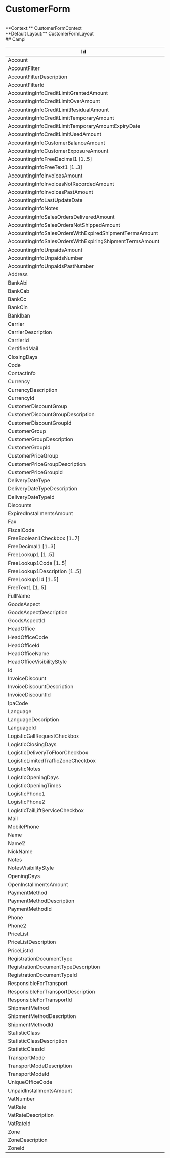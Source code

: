 # CustomerForm

<br/>
**Context:** CustomerFormContext
<br/>
**Default Layout:** CustomerFormLayout



<br/>
## Campi

| Id | Descrizione | 
| --- | --- | 
| Account |  | 
| AccountFilter |  | 
| AccountFilterDescription |  | 
| AccountFilterId |  | 
| AccountingInfoCreditLimitGrantedAmount |  | 
| AccountingInfoCreditLimitOverAmount |  | 
| AccountingInfoCreditLimitResidualAmount |  | 
| AccountingInfoCreditLimitTemporaryAmount |  | 
| AccountingInfoCreditLimitTemporaryAmountExpiryDate |  | 
| AccountingInfoCreditLimitUsedAmount |  | 
| AccountingInfoCustomerBalanceAmount |  | 
| AccountingInfoCustomerExposureAmount |  | 
| AccountingInfoFreeDecimal1 [1..5] |  | 
| AccountingInfoFreeText1 [1..3] |  | 
| AccountingInfoInvoicesAmount |  | 
| AccountingInfoInvoicesNotRecordedAmount |  | 
| AccountingInfoInvoicesPastAmount |  | 
| AccountingInfoLastUpdateDate |  | 
| AccountingInfoNotes |  | 
| AccountingInfoSalesOrdersDeliveredAmount |  | 
| AccountingInfoSalesOrdersNotShippedAmount |  | 
| AccountingInfoSalesOrdersWithExpiredShipmentTermsAmount |  | 
| AccountingInfoSalesOrdersWithExpiringShipmentTermsAmount |  | 
| AccountingInfoUnpaidsAmount |  | 
| AccountingInfoUnpaidsNumber |  | 
| AccountingInfoUnpaidsPastNumber |  | 
| Address |  | 
| BankAbi |  | 
| BankCab |  | 
| BankCc |  | 
| BankCin |  | 
| BankIban |  | 
| Carrier |  | 
| CarrierDescription |  | 
| CarrierId |  | 
| CertifiedMail |  | 
| ClosingDays |  | 
| Code |  | 
| ContactInfo |  | 
| Currency |  | 
| CurrencyDescription |  | 
| CurrencyId |  | 
| CustomerDiscountGroup |  | 
| CustomerDiscountGroupDescription |  | 
| CustomerDiscountGroupId |  | 
| CustomerGroup |  | 
| CustomerGroupDescription |  | 
| CustomerGroupId |  | 
| CustomerPriceGroup |  | 
| CustomerPriceGroupDescription |  | 
| CustomerPriceGroupId |  | 
| DeliveryDateType |  | 
| DeliveryDateTypeDescription |  | 
| DeliveryDateTypeId |  | 
| Discounts |  | 
| ExpiredInstallmentsAmount |  | 
| Fax |  | 
| FiscalCode |  | 
| FreeBoolean1Checkbox [1..7] |  | 
| FreeDecimal1 [1..3] |  | 
| FreeLookup1 [1..5] |  | 
| FreeLookup1Code [1..5] |  | 
| FreeLookup1Description [1..5] |  | 
| FreeLookup1Id [1..5] |  | 
| FreeText1 [1..5] |  | 
| FullName |  | 
| GoodsAspect |  | 
| GoodsAspectDescription |  | 
| GoodsAspectId |  | 
| HeadOffice |  | 
| HeadOfficeCode |  | 
| HeadOfficeId |  | 
| HeadOfficeName |  | 
| HeadOfficeVisibilityStyle |  | 
| Id |  | 
| InvoiceDiscount |  | 
| InvoiceDiscountDescription |  | 
| InvoiceDiscountId |  | 
| IpaCode |  | 
| Language |  | 
| LanguageDescription |  | 
| LanguageId |  | 
| LogisticCallRequestCheckbox |  | 
| LogisticClosingDays |  | 
| LogisticDeliveryToFloorCheckbox |  | 
| LogisticLimitedTrafficZoneCheckbox |  | 
| LogisticNotes |  | 
| LogisticOpeningDays |  | 
| LogisticOpeningTimes |  | 
| LogisticPhone1 |  | 
| LogisticPhone2 |  | 
| LogisticTailLiftServiceCheckbox |  | 
| Mail |  | 
| MobilePhone |  | 
| Name |  | 
| Name2 |  | 
| NickName |  | 
| Notes |  | 
| NotesVisibilityStyle |  | 
| OpeningDays |  | 
| OpenInstallmentsAmount |  | 
| PaymentMethod |  | 
| PaymentMethodDescription |  | 
| PaymentMethodId |  | 
| Phone |  | 
| Phone2 |  | 
| PriceList |  | 
| PriceListDescription |  | 
| PriceListId |  | 
| RegistrationDocumentType |  | 
| RegistrationDocumentTypeDescription |  | 
| RegistrationDocumentTypeId |  | 
| ResponsibleForTransport |  | 
| ResponsibleForTransportDescription |  | 
| ResponsibleForTransportId |  | 
| ShipmentMethod |  | 
| ShipmentMethodDescription |  | 
| ShipmentMethodId |  | 
| StatisticClass |  | 
| StatisticClassDescription |  | 
| StatisticClassId |  | 
| TransportMode |  | 
| TransportModeDescription |  | 
| TransportModeId |  | 
| UniqueOfficeCode |  | 
| UnpaidInstallmentsAmount |  | 
| VatNumber |  | 
| VatRate |  | 
| VatRateDescription |  | 
| VatRateId |  | 
| Zone |  | 
| ZoneDescription |  | 
| ZoneId |  |
